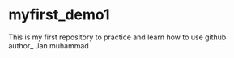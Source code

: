 # myfirst_demo1
This is my first repository to practice and learn how to use github 
<br>
author_ Jan muhammad 
